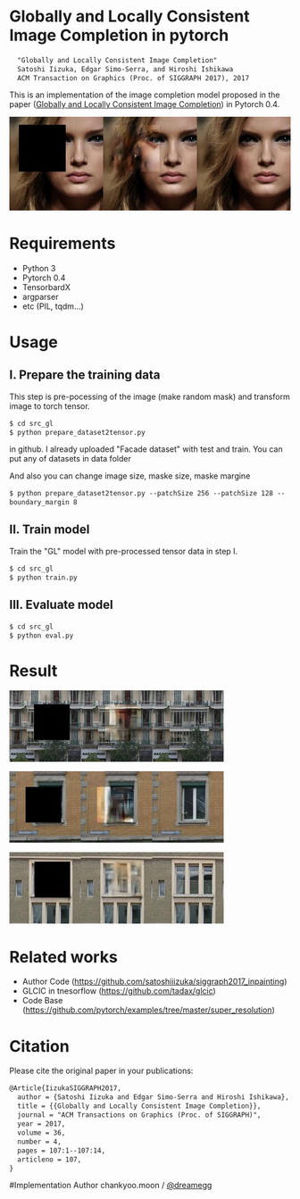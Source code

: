 # Globally and Locally Consistent Image Completion in pytorch

```
  "Globally and Locally Consistent Image Completion"
  Satoshi Iizuka, Edgar Simo-Serra, and Hiroshi Ishikawa
  ACM Transaction on Graphics (Proc. of SIGGRAPH 2017), 2017
```

This is an implementation of the image completion model proposed in the paper
([Globally and Locally Consistent Image Completion](
http://hi.cs.waseda.ac.jp/%7Eiizuka/projects/completion/data/completion_sig2017.pdf))
in Pytorch 0.4.

![](result/35_compare_gl.jpg)
# Requirements

- Python 3
- Pytorch 0.4
- TensorbardX
- argparser
- etc (PIL, tqdm...)

# Usage

## I. Prepare the training data
 This step is pre-pocessing of the image (make random mask)
 and transform image to torch tensor.
```
$ cd src_gl
$ python prepare_dataset2tensor.py
```

in github. I already uploaded "Facade dataset" with test and train.
You can put any of datasets in data folder

And also you can change image size, maske size, maske margine
```
$ python prepare_dataset2tensor.py --patchSize 256 --patchSize 128 --boundary_margin 8
```
## II. Train model

Train the "GL" model with pre-processed tensor data in step I.
```
$ cd src_gl
$ python train.py
```
## III. Evaluate model
```
$ cd src_gl
$ python eval.py
```

# Result
![](result/208_compare_gl.jpg)

![](result/474_compare_gl.jpg)

![](result/487_compare_gl.jpg)

# Related works
- Author Code (https://github.com/satoshiiizuka/siggraph2017_inpainting)
 - GLCIC in tnesorflow (https://github.com/tadax/glcic)
 - Code Base (https://github.com/pytorch/examples/tree/master/super_resolution)
 
# Citation
Please cite the original paper in your publications:
```
@Article{IizukaSIGGRAPH2017,
  author = {Satoshi Iizuka and Edgar Simo-Serra and Hiroshi Ishikawa},
  title = {{Globally and Locally Consistent Image Completion}},
  journal = "ACM Transactions on Graphics (Proc. of SIGGRAPH)",
  year = 2017,
  volume = 36,
  number = 4,
  pages = 107:1--107:14,
  articleno = 107,
}
```
 
#Implementation Author
 chankyoo.moon / [@dreamegg](https://github.com/dreamegg)
